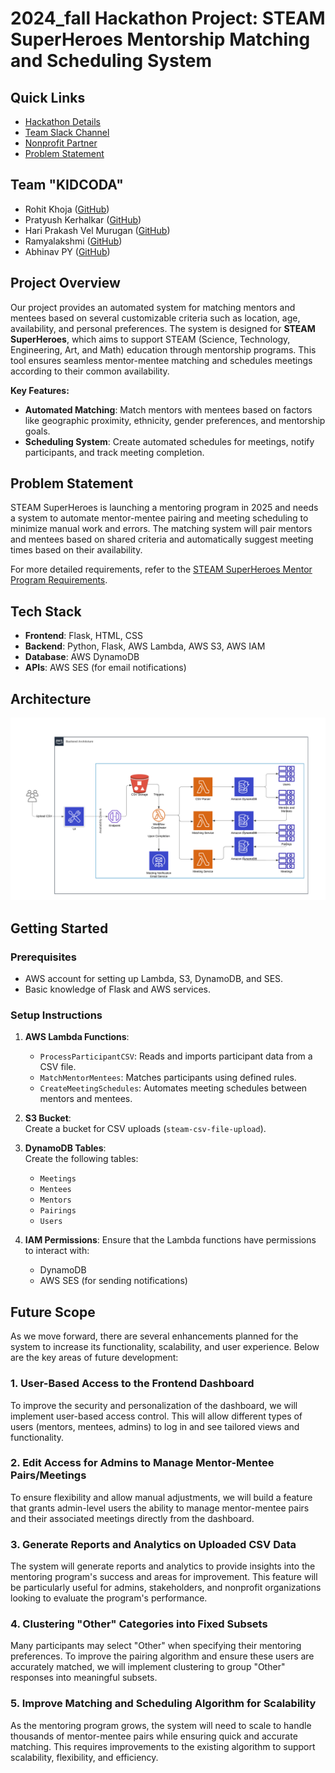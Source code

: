 # 2024_fall Hackathon Project: **STEAM SuperHeroes Mentorship Matching and Scheduling System**

## Quick Links
- [Hackathon Details](https://www.ohack.dev/hack/2024_fall)
- [Team Slack Channel](https://opportunity-hack.slack.com/app_redirect?channel=team_kidcoda)
- [Nonprofit Partner](https://ohack.dev/nonprofit/Rl2kkn5VRzydq9gE2DjX)
- [Problem Statement](https://ohack.dev/project/KNcxMWT2sfZWxGvcyYe3)

## Team "KIDCODA"
- Rohit Khoja ([GitHub](https://github.com/rohitkhoja))
- Pratyush Kerhalkar ([GitHub](https://github.com/k-pratyush))
- Hari Prakash Vel Murugan ([GitHub](https://github.com/hariprakash619))
- Ramyalakshmi ([GitHub](https://github.com/s-ramyalakshmi))
- Abhinav PY ([GitHub](https://github.com/abhinavpy))

## Project Overview
Our project provides an automated system for matching mentors and mentees based on several customizable criteria such as location, age, availability, and personal preferences. The system is designed for **STEAM SuperHeroes**, which aims to support STEAM (Science, Technology, Engineering, Art, and Math) education through mentorship programs. This tool ensures seamless mentor-mentee matching and schedules meetings according to their common availability.

**Key Features:**
- **Automated Matching**: Match mentors with mentees based on factors like geographic proximity, ethnicity, gender preferences, and mentorship goals.
- **Scheduling System**: Create automated schedules for meetings, notify participants, and track meeting completion.

## Problem Statement
STEAM SuperHeroes is launching a mentoring program in 2025 and needs a system to automate mentor-mentee pairing and meeting scheduling to minimize manual work and errors. The matching system will pair mentors and mentees based on shared criteria and automatically suggest meeting times based on their availability.

For more detailed requirements, refer to the [STEAM SuperHeroes Mentor Program Requirements](https://steamsuperheroes.org/).

## Tech Stack
- **Frontend**: Flask, HTML, CSS
- **Backend**: Python, Flask, AWS Lambda, AWS S3, AWS IAM
- **Database**: AWS DynamoDB
- **APIs**: AWS SES (for email notifications)

## Architecture

![Architecture Diagram](https://github.com/2024-Arizona-Opportunity-Hack/KIDCODA-STEAMSuperheroes-STEAMSuperHeroesMentorshipPairingandSchedulingSystem/blob/main/architecture.png?raw=true)

## Getting Started

### Prerequisites
- AWS account for setting up Lambda, S3, DynamoDB, and SES.
- Basic knowledge of Flask and AWS services.

### Setup Instructions

1. **AWS Lambda Functions**:
   - `ProcessParticipantCSV`: Reads and imports participant data from a CSV file.
   - `MatchMentorMentees`: Matches participants using defined rules.
   - `CreateMeetingSchedules`: Automates meeting schedules between mentors and mentees.

2. **S3 Bucket**:  
   Create a bucket for CSV uploads (`steam-csv-file-upload`).

3. **DynamoDB Tables**:  
   Create the following tables:
   - `Meetings`
   - `Mentees`
   - `Mentors`
   - `Pairings`
   - `Users`

4. **IAM Permissions**:
   Ensure that the Lambda functions have permissions to interact with:
   - DynamoDB
   - AWS SES (for sending notifications)


## Future Scope

As we move forward, there are several enhancements planned for the system to increase its functionality, scalability, and user experience. Below are the key areas of future development:

### 1. User-Based Access to the Frontend Dashboard
To improve the security and personalization of the dashboard, we will implement user-based access control. This will allow different types of users (mentors, mentees, admins) to log in and see tailored views and functionality.

### 2. Edit Access for Admins to Manage Mentor-Mentee Pairs/Meetings
To ensure flexibility and allow manual adjustments, we will build a feature that grants admin-level users the ability to manage mentor-mentee pairs and their associated meetings directly from the dashboard.

### 3. Generate Reports and Analytics on Uploaded CSV Data
The system will generate reports and analytics to provide insights into the mentoring program's success and areas for improvement. This feature will be particularly useful for admins, stakeholders, and nonprofit organizations looking to evaluate the program's performance.

### 4. Clustering "Other" Categories into Fixed Subsets
Many participants may select "Other" when specifying their mentoring preferences. To improve the pairing algorithm and ensure these users are accurately matched, we will implement clustering to group "Other" responses into meaningful subsets.

### 5. Improve Matching and Scheduling Algorithm for Scalability
As the mentoring program grows, the system will need to scale to handle thousands of mentor-mentee pairs while ensuring quick and accurate matching. This requires improvements to the existing algorithm to support scalability, flexibility, and efficiency.
